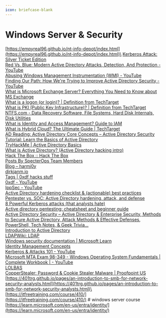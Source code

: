 ```yaml
---
icon: briefcase-blank
---
```


# Windows Server & Security

[https://empyreal96.github.io/nt-info-depot/index.html](https://empyreal96.github.io/nt-info-depot/index.html)\
[Kerberos Attack: Silver Ticket Edition](https://www.varonis.com/blog/kerberos-attack-silver-ticket) \
[Red Vs. Blue: Modern Active Directory Attacks, Detection, And Protection - YouTube](https://www.youtube.com/watch?v=b6GUXerE9Ac\&t=1658s\&ab_channel=BlackHat) \
[Abusing Windows Management Instrumentation (WMI) - YouTube](https://www.youtube.com/watch?v=0SjMgnGwpq8\&ab_channel=BlackHat)\
[Finding Our Path: How We're Trying to Improve Active Directory Security - YouTube](https://www.youtube.com/watch?v=yjp7k81x5KU\&ab_channel=BlackHat) \
[What is Microsoft Exchange Server? Everything You Need to Know about MS Exchange](https://www.techtarget.com/searchwindowsserver/definition/Microsoft-Exchange-Server) \
[What is a logon (or login)? | Definition from TechTarget](https://www.techtarget.com/searchsecurity/definition/logon) \
[What is PKI (Public Key Infrastructure)? | Definition from TechTarget](https://www.techtarget.com/searchsecurity/definition/PKI) \
[NTFS.com - Data Recovery Software, File Systems, Hard Disk Internals, Disk Utilities](https://www.ntfs.com/index.html) \
[What is Identity and Access Management? Guide to IAM](https://www.techtarget.com/searchsecurity/definition/identity-access-management-IAM-system) \
[What is Hybrid Cloud? The Ultimate Guide | TechTarget](https://www.techtarget.com/searchcloudcomputing/definition/hybrid-cloud) \
[AD Reading: Active Directory Core Concepts – Active Directory Security](https://adsecurity.org/?p=15) \
[Tutorial: Learn the Basics of Active Directory](https://blog.netwrix.com/active-directory-basics/)  \
[TryHackMe | Active Directory Basics](https://tryhackme.com/r/room/winadbasics) \
[What is Active Directory? (Active Directory hacking intro)](https://www.hackthebox.com/blog/introduction-to-active-directory) \
[Hack The Box :: Hack The Box](https://app.hackthebox.com/tracks/Active-Directory-101)\
[Posts By SpecterOps Team Members](https://posts.specterops.io/) \
[Blog – harmj0y](https://blog.harmj0y.net/blog/) \
[dirkjanm.io](https://dirkjanm.io/) \
[Tags | 0xdf hacks stuff](https://0xdf.gitlab.io/tags.html#active-directory) \
[0xdf - YouTube](https://www.youtube.com/@0xdf) \
[IppSec - YouTube](https://www.youtube.com/@ippsec) \
[Active Directory hardening checklist & (actionable) best practices](https://www.hackthebox.com/blog/active-directory-hardening-checklist-and-best-practices) \
[Pentester vs. SOC: Active Directory hardening, attack, and defense](https://www.hackthebox.com/blog/active-directory-hardening-pentester-vs-soc) \
[8 Powerful Kerberos attacks (that analysts hate)](https://www.hackthebox.com/blog/8-powerful-kerberos-attacks) \
[Active directory pentesting: cheatsheet and beginner guide](https://www.hackthebox.com/blog/active-directory-penetration-testing-cheatsheet-and-guide) \
[Active Directory Security – Active Directory & Enterprise Security, Methods to Secure Active Directory, Attack Methods & Effective Defenses, PowerShell, Tech Notes, & Geek Trivia…](https://adsecurity.org/) \
[Introduction to Active Directory](https://academy.hackthebox.com/module/74/section/699) \
[LDAPWiki: LDAP](https://ldapwiki.com/wiki/Wiki.jsp?page=LDAP) \
[Windows security documentation | Microsoft Learn](https://learn.microsoft.com/en-us/windows/security/) \
[Identity Management Concepts](https://web.archive.org/web/20180707094518/http://hitachi-id.com/resource/iam-concepts/) \
[Kerberos & Attacks 101 - YouTube](https://www.youtube.com/watch?v=IBeUz7zMN24\&ab_channel=BlackHillsInformationSecurity) \
[Microsoft MTA Exam 98-349 - Windows Operating System Fundamentals | Complete Workbook | - YouTube](https://www.youtube.com/watch?v=C8U1v4lU-gg\&t=46s\&ab_channel=howtonetwork) \
[LOLBAS](https://lolbas-project.github.io) \
[CopperStealer: Password & Cookie Stealer Malware | Proofpoint US](https://www.proofpoint.com/us/blog/threat-insight/now-you-see-it-now-you-dont-copperstealer-performs-widespread-theft) \
[https://401trg.github.io/pages/an-introduction-to-smb-for-network-security-analysts.html](https://401trg.github.io/pages/an-introduction-to-smb-for-network-security-analysts.html)\
[https://itfreetraining.com/course/410/](https://itfreetraining.com/course/410/) # windows server course\
[https://learn.microsoft.com/en-us/entra/identity/](https://learn.microsoft.com/en-us/entra/identity/)
